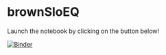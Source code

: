 # brownSloEQ

Launch the notebook by clicking on the button below!

[![Binder](https://mybinder.org/badge_logo.svg)](https://mybinder.org/v2/gh/gfarge/brownian_SEQ/master)
